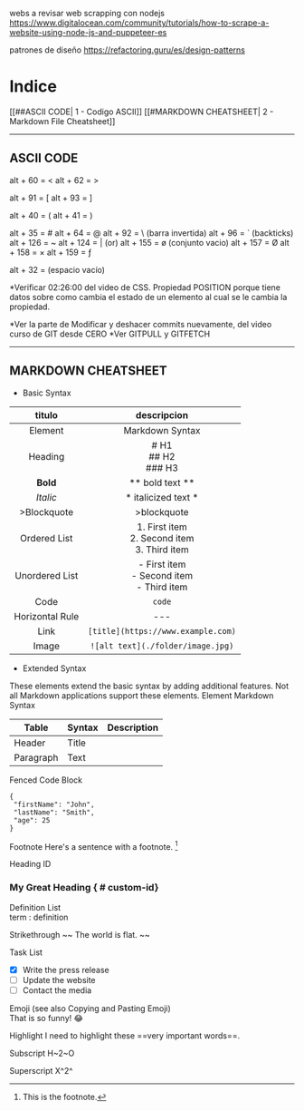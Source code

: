 webs a revisar
web scrapping con nodejs
https://www.digitalocean.com/community/tutorials/how-to-scrape-a-website-using-node-js-and-puppeteer-es

patrones de diseño
https://refactoring.guru/es/design-patterns

# Indice

[[##ASCII CODE| 1 - Codigo ASCII]]
[[#MARKDOWN CHEATSHEET| 2 - Markdown File Cheatsheet]]


---
## ASCII CODE

alt + 60 = <
alt + 62 = >

alt + 91 = [
alt + 93 = ]

alt + 40 = (
alt + 41 = )

alt + 35 = #
alt + 64 = @
alt + 92 = \ (barra invertida)
alt + 96 = \`  (backticks)
alt + 126 = ~
alt + 124 = | (or)
alt + 155 = ø (conjunto vacio)
alt + 157 = Ø
alt + 158 = ×
alt + 159 = ƒ

alt + 32 =  (espacio vacío)


*Verificar 02:26:00 del video de CSS. Propiedad POSITION porque tiene datos sobre como cambia el estado de un elemento al cual se le cambia la propiedad.

*Ver la parte de Modificar y deshacer commits nuevamente, del video curso de GIT desde CERO
*Ver GITPULL y GITFETCH

---

## MARKDOWN CHEATSHEET  

- Basic Syntax

|     titulo      |                     descripcion                      |
| :-------------: | :--------------------------------------------------: |
|     Element     |                   Markdown Syntax                    |
|     Heading     |              # H1 <br>## H2 <br> ### H3              |
|    **Bold**     |                   ** bold text **                    |
|    *Italic*     |                 * italicized text *                  |
|   >Blockquote   |                     >blockquote                      |
|  Ordered List   | 1. First item <br> 2. Second item <br> 3. Third item |
| Unordered List  |   - First item <br>- Second item <br> - Third item   |
|      Code       |                     `   code   `                     |
| Horizontal Rule |                         ---                          |
|      Link       |          `[title](https://www.example.com)`          |
|      Image      |          `![alt text](./folder/image.jpg)`           |

- Extended Syntax

These elements extend the basic syntax by adding additional features. Not all Markdown applications support these elements.
Element 	Markdown Syntax

| Table     | Syntax | Description |
| --------- | ------ | ----------- |
| Header    | Title  |             |
| Paragraph | Text   |             |
Fenced Code Block
```
{
 "firstName": "John",
 "lastName": "Smith",
 "age": 25
}
```

Footnote 	         Here's a sentence with a footnote. [^1]
[^1]: This is the footnote.

Heading ID 	        
### My Great Heading { # custom-id}

Definition List 	
term
	: definition

Strikethrough 		~~ The world is flat. ~~

Task List
 - [x] Write the press release
 - [ ] Update the website
 - [ ] Contact the media

Emoji
(see also Copying and Pasting Emoji) 	
That is so funny!  :joy:

Highlight 	        I need to highlight these ==very important words==.

Subscript 		H~2~O

Superscript 		X^2^ 
